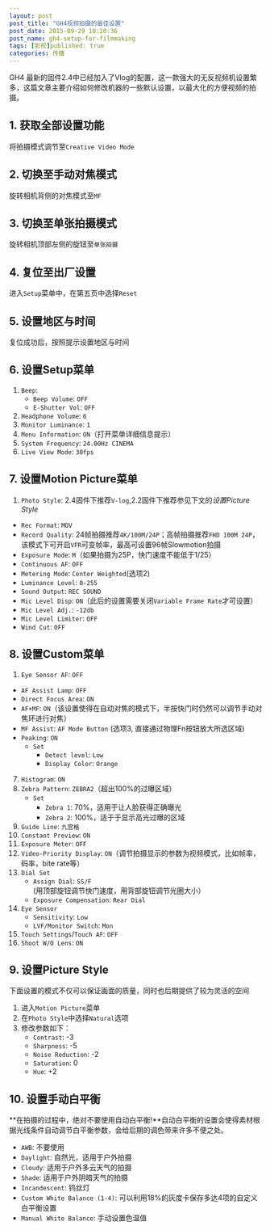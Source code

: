 ```yaml
---
layout: post
post_title: "GH4视频拍摄的最佳设置"
post_date: 2015-09-29 10:20:36
post_name: gh4-setup-for-filmmaking
tags: [影视]published: true
categories: 传播
---
```

GH4 最新的固件2.4中已经加入了Vlog的配置，这一款强大的无反视频机设置繁多，这篇文章主要介绍如何修改机器的一些默认设置，以最大化的方便视频的拍摄。

## 1. 获取全部设置功能
将拍摄模式调节至`Creative Video Mode `

## 2. 切换至手动对焦模式
旋转相机背侧的对焦模式至`MF`

## 3. 切换至单张拍摄模式
 旋转相机顶部左侧的旋钮至`单张拍摄`
 
## 4. 复位至出厂设置
进入`Setup`菜单中，在第五页中选择`Reset`
## 5. 设置地区与时间
复位成功后，按照提示设置地区与时间

## 6. 设置Setup菜单
1. `Beep`: 
	- `Beep Volume`: `OFF` 
	- `E-Shutter Vol`: `OFF`
2. `Headphone Volume`: `6`
3. `Monitor Luminance`: `1`
4. `Menu Information`: `ON`（打开菜单详细信息提示）
5. `System Frequency`: `24.00Hz CINEMA`
6. `Live View Mode`: `30fps`

## 7. 设置Motion Picture菜单
1. `Photo Style`: 2.4固件下推荐`V-log`,2.2固件下推荐参见下文的*设置Picture Style*
- `Rec Format`: `MOV`
- `Record Quality`: 24帧拍摄推荐`4K/100M/24P`；高帧拍摄推荐`FHD 100M 24P`，该模式下可开启`VFR`可变帧率，最高可设置96帧Slowmotion拍摄
- `Exposure Mode`:  `M`（如果拍摄为25P，快门速度不能低于1/25）
- `Continuous AF`: `OFF`
- `Metering Mode`: `Center Weighted`(选项2)
- `Luminance Level`: `0-255 `
- `Sound Output`: `REC SOUND`
- `Mic Level Disp`: `ON`（此后的设置需要关闭`Variable Frame Rate`才可设置）
- `Mic Level Adj.`: `-12db`
- `Mic Level Limiter`: `OFF`
- `Wind Cut`: `OFF`

## 8. 设置Custom菜单
1. `Eye Sensor AF`: `OFF`
- `AF Assist Lamp`: `OFF`
- `Direct Focus Area`: `ON`
- `AF+MF`: `ON`（该设置使得在自动对焦的模式下，半按快门时仍然可以调节手动对焦环进行对焦）
- `MF Assist`: `AF Mode Button` (选项3, 直接通过物理Fn按钮放大所选区域)
- `Peaking`: `ON`
	- `Set`
		- `Detect level`: `Low`
		- `Display Color`: `Orange`
7. `Histogram`: `ON`
8. `Zebra Pattern`: `ZEBRA2`（超出100%的过曝区域）
	- `Set`
		- `Zebra 1`: 70%，适用于让人脸获得正确曝光
		- `Zebra 2`: 100%，适于于显示高光过曝的区域
9. `Guide Line`: `九宫格`
10. `Constant Preview`: `ON` 
11. `Exposure Meter`: `OFF`
11. `Video-Priority Display`: `ON`（调节拍摄显示的参数为视频模式，比如帧率，码率，bite rate等）
11. `Dial Set`
	- `Assign Dial`: `SS/F` (用顶部旋钮调节快门速度，用背部旋钮调节光圈大小）
	- `Exposure Compensation`: `Rear Dial`
11. `Eye Sensor`
	- `Sensitivity`: `Low`
	- `LVF/Monitor Switch`: `Mon` 
11. `Touch Settings`/`Touch AF`: `OFF`
11. `Shoot W/O Lens`: `ON`

## 9. 设置Picture Style
下面设置的模式不仅可以保证画面的质量，同时也后期提供了较为灵活的空间

1. 进入`Motion Picture`菜单
2. 在`Photo Style`中选择`Natural`选项
3. 修改参数如下：	
	- `Contrast`: -3
	- `Sharpness`: -5
	- `Noise Reduction`: -2
	- `Saturation`: 0
	- `Hue`: +2

## 10. 设置手动白平衡
**在拍摄的过程中，绝对不要使用自动白平衡!**自动白平衡的设置会使得素材根据光线条件自动调节白平衡参数，会给后期的调色带来许多不便之处。

- `AWB`: 不要使用
- `Daylight`: 自然光，适用于户外拍摄
- `Cloudy`: 适用于户外多云天气的拍摄
- `Shade`: 适用于户外阴暗天气的拍摄
- `Incandescent`: 钨丝灯
- `Custom White Balance (1-4)`: 可以利用18%的灰度卡保存多达4项的自定义白平衡设置
- `Manual White Balance`: 手动设置色温值